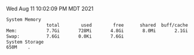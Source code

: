 Wed Aug 11 10:02:09 PM MDT 2021
```bash
System Memory
               total        used        free      shared  buff/cache   available
Mem:           7.7Gi       728Mi       4.8Gi       8.0Mi       2.1Gi       6.6Gi
Swap:          7.6Gi       0.0Ki       7.6Gi
System Storage
650M	.
```
